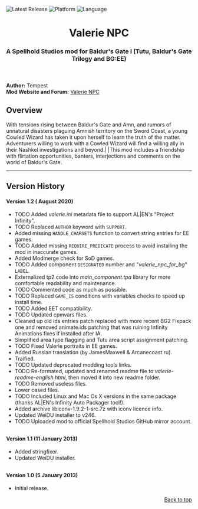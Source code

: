 
![Latest Release](https://img.shields.io/github/v/release/SpellholdStudios/Valerie_NPC?include_prereleases&color=darkred)<a name="top" id="top"> </a>
![Platform](https://img.shields.io/static/v1?label=platform&message=windows%20%7C%20Mac%20%7C%20linux&color=informational)
![Language](https://img.shields.io/static/v1?label=language&message=English%20%7C%20Russian&color=limegreen)


<div align="center"><h1>Valerie NPC</h1>

<h3>A Spellhold Studios mod for Baldur's Gate I (Tutu, Baldur's Gate Trilogy and BG:EE)<h3>

</div><br />


**Author:** Tempest  
**Mod Website and Forum:** <a href="http://www.shsforums.net/forum/617-valerie/">Valerie NPC</a>  

## 

## <a name="intro" id="intro"></a>Overview

With tensions rising between Baldur's Gate and Amn, and rumors of unnatural disasters plaguing Amnish territory on the Sword Coast, a young Cowled Wizard has taken it upon herself to learn the truth of the matter. Adventurers willing to work with a Cowled Wizard will find a willing ally in their Nashkel investigations and beyond.| |This mod includes a friendship with flirtation opportunities, banters, interjections and comments on the world of Baldur's Gate.

<hr>


## <a name="versions" id="versions"></a>Version History

#### Version 1.2 ( August 2020)

- TODO Added *valerie.ini* metadata file to support AL|EN's "Project Infinity".
- TODO Replaced `AUTHOR` keyword with `SUPPORT`.
- Added missing `HANDLE_CHARSETS` function to convert string entries for EE games.
- TODO Added missing `REQUIRE_PREDICATE` process to avoid installing the mod in inaccurate games.
- Added Modmerge check for SoD games.
- TODO Added component `DESIGNATED` number and "*valerie_npc_for_bg*" `LABEL`.
- Externalized tp2 code into *main_component.tpa* library for more comfortable readability and maintenance.
- TODO Commented code as much as possible.
- TODO Replaced `GAME_IS` conditions with variables checks to speed up install time.
- TODO Added EET compatibility.
- TODO Updated cpmvars files.
- Cleaned up old ids entries patch replaced with more recent BG2 Fixpack one and removed animate.ids patching that was ruining Infinity Animations fixes if installed after IA.
- Simplified area type flagging and Tutu area script assignment patching.
- TODO Fixed Valerie portraits in EE games.
- Added Russian translation (by JamesMaxwell & Arcanecoast.ru).
- Traified.
- TODO Updated deprecated modding tools links.
- TODO Re-formated, updated and renamed readme file to *valerie-readme-english.html*, then moved it into new readme folder.
- TODO Removed useless files.
- Lower cased files.
- TODO Included Linux and Mac Os X versions in the same package (thanks AL|EN's Infinity Auto Packager tool!).
- Added archive libiconv-1.9.2-1-src.7z with iconv licence info.
- Updated WeiDU installer to v246.
- TODO Uploaded mod to official Spellhold Studios GitHub mirror account.

## 

#### Version 1.1 (11 January 2013)

- Added stringfixer.
- Updated WeiDU installer.

## 

#### Version 1.0 (5 January 2013)

- Initial release.
<div align="right"><a href="#top">Back to top</a></div>
